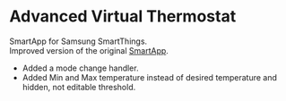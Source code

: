 # Advanced Virtual Thermostat
SmartApp for Samsung SmartThings.  
Improved version of the original [SmartApp](https://github.com/SmartThingsCommunity/SmartThingsPublic/tree/master/smartapps/smartthings/virtual-thermostat.src).

* Added a mode change handler.
* Added Min and Max temperature instead of desired temperature and hidden, not editable threshold.
